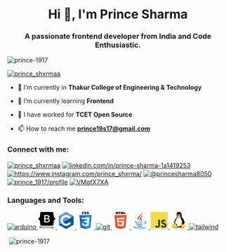 <h1 align="center">Hi 👋, I'm Prince Sharma</h1>
<h3 align="center">A passionate frontend developer from India and Code Enthusiastic.</h3>

<p align="left"> <img src="https://komarev.com/ghpvc/?username=prince-1917&label=Profile%20views&color=0e75b6&style=flat" alt="prince-1917" /> </p>

<p align="left"> <a href="https://twitter.com/prince_shxrmaa" target="blank"><img src="https://img.shields.io/twitter/follow/prince_shxrmaa?logo=twitter&style=for-the-badge" alt="prince_shxrmaa" /></a> </p>

- 🔭 I’m currently in **Thakur College of Engineering & Technology**

- 🌱 I’m currently learning **Frontend**

- 👯 I have worked for **TCET Open Source**

- 📫 How to reach me **prince19s17@gmail.com**

<h3 align="left">Connect with me:</h3>
<p align="left">
<a href="https://twitter.com/prince_shxrmaa" target="blank"><img align="center" src="https://raw.githubusercontent.com/rahuldkjain/github-profile-readme-generator/master/src/images/icons/Social/twitter.svg" alt="prince_shxrmaa" height="30" width="40" /></a>
<a href="https://linkedin.com/in/linkedin.com/in/prince-sharma-1a1419253" target="blank"><img align="center" src="https://raw.githubusercontent.com/rahuldkjain/github-profile-readme-generator/master/src/images/icons/Social/linked-in-alt.svg" alt="linkedin.com/in/prince-sharma-1a1419253" height="30" width="40" /></a>
<a href="https://instagram.com/https://www.instagram.com/prince_shxrma/" target="blank"><img align="center" src="https://raw.githubusercontent.com/rahuldkjain/github-profile-readme-generator/master/src/images/icons/Social/instagram.svg" alt="https://www.instagram.com/prince_shxrma/" height="30" width="40" /></a>
<a href="https://www.hackerrank.com/@princesharma8050" target="blank"><img align="center" src="https://raw.githubusercontent.com/rahuldkjain/github-profile-readme-generator/master/src/images/icons/Social/hackerrank.svg" alt="@princesharma8050" height="30" width="40" /></a>
<a href="https://auth.geeksforgeeks.org/user/prince_1917/profile" target="blank"><img align="center" src="https://raw.githubusercontent.com/rahuldkjain/github-profile-readme-generator/master/src/images/icons/Social/geeks-for-geeks.svg" alt="prince_1917/profile" height="30" width="40" /></a>
<a href="https://discord.gg/VMqfX7XA" target="blank"><img align="center" src="https://raw.githubusercontent.com/rahuldkjain/github-profile-readme-generator/master/src/images/icons/Social/discord.svg" alt="VMqfX7XA" height="30" width="40" /></a>
</p>

<h3 align="left">Languages and Tools:</h3>
<p align="left"> <a href="https://www.arduino.cc/" target="_blank" rel="noreferrer"> <img src="https://cdn.worldvectorlogo.com/logos/arduino-1.svg" alt="arduino" width="40" height="40"/> </a> <a href="https://getbootstrap.com" target="_blank" rel="noreferrer"> <img src="https://raw.githubusercontent.com/devicons/devicon/master/icons/bootstrap/bootstrap-plain-wordmark.svg" alt="bootstrap" width="40" height="40"/> </a> <a href="https://www.cprogramming.com/" target="_blank" rel="noreferrer"> <img src="https://raw.githubusercontent.com/devicons/devicon/master/icons/c/c-original.svg" alt="c" width="40" height="40"/> </a> <a href="https://www.w3schools.com/css/" target="_blank" rel="noreferrer"> <img src="https://raw.githubusercontent.com/devicons/devicon/master/icons/css3/css3-original-wordmark.svg" alt="css3" width="40" height="40"/> </a> <a href="https://git-scm.com/" target="_blank" rel="noreferrer"> <img src="https://www.vectorlogo.zone/logos/git-scm/git-scm-icon.svg" alt="git" width="40" height="40"/> </a> <a href="https://www.w3.org/html/" target="_blank" rel="noreferrer"> <img src="https://raw.githubusercontent.com/devicons/devicon/master/icons/html5/html5-original-wordmark.svg" alt="html5" width="40" height="40"/> </a> <a href="https://www.java.com" target="_blank" rel="noreferrer"> <img src="https://raw.githubusercontent.com/devicons/devicon/master/icons/java/java-original.svg" alt="java" width="40" height="40"/> </a> <a href="https://developer.mozilla.org/en-US/docs/Web/JavaScript" target="_blank" rel="noreferrer"> <img src="https://raw.githubusercontent.com/devicons/devicon/master/icons/javascript/javascript-original.svg" alt="javascript" width="40" height="40"/> </a> <a href="https://www.linux.org/" target="_blank" rel="noreferrer"> <img src="https://raw.githubusercontent.com/devicons/devicon/master/icons/linux/linux-original.svg" alt="linux" width="40" height="40"/> </a> <a href="https://tailwindcss.com/" target="_blank" rel="noreferrer"> <img src="https://www.vectorlogo.zone/logos/tailwindcss/tailwindcss-icon.svg" alt="tailwind" width="40" height="40"/> </a> </p>

<p>&nbsp;<img align="center" src="https://github-readme-stats.vercel.app/api?username=prince-1917&show_icons=true&locale=en" alt="prince-1917" /></p>
